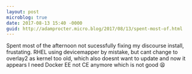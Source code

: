 ```yaml
---
layout: post
microblog: true
date: 2017-08-13 15:40 -0000
guid: http://adamprocter.micro.blog/2017/08/13/spent-most-of.html
---
```

Spent most of the afternoon not sucessfully fixing my discourse install, frustating. RHEL using devicemapper by mistake, but cant change to overlay2 as kernel too old, which also doesnt want to update and now it appears I need Docker EE not CE anymore which is not good 😫 

